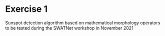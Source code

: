 # Exercise 1
Sunspot detection algorithm based on mathematical morphology operators to be tested during the SWATNet workshop in November 2021
